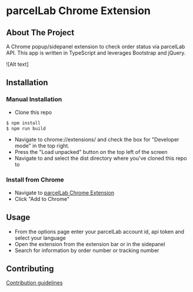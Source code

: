 # parcelLab Chrome Extension

<!---
This is the name of the project. It describes the whole project in one sentence, and helps people understand what the main goal and aim of the project is.

Consider putting a CI badge too, for instance:
 [![myworkflow](https://github.com/parcellab/repo-template-base/workflows/myworkflow/badge.svg)](https://github.com/parcellab/repo-template-base/actions?workflow=myworkflow)
-->

## About The Project
A Chrome popup/sidepanel extension to check order status via parcelLab API. This app is written in TypeScript and leverages Bootstrap and jQuery.

![Alt text]

<!---
This is an important component of your project that many new developers often overlook.

Your description is an extremely important aspect of your project. A well-crafted description allows you to show off your work to other developers as well as potential employers.

The quality of a README description often differentiates a good project from a bad project. A good one takes advantage of the opportunity to explain and showcase:
- What your application does,
- Why you used the technologies you used,
- Some of the challenges you faced and features you hope to implement in the future.
-->

## Installation

### Manual Installation
- Clone this repo
```bash  
$ npm install
$ npm run build
```
- Navigate to chrome://extensions/ and check the box for "Developer mode" in the top right.
- Press the "Load unpacked" button on the top left of the screen
- Navigate to and select the dist directory where you've cloned this repo to

### Install from Chrome
- Navigate to [parcelLab Chrome Extension](https://chrome.google.com/webstore/detail/parcellab/gfmodbnpbehnkaohbccplfkcofpecjlj)
- Click "Add to Chrome"

<!---If you are working on a project that a user needs to install or run locally in a machine,
you should include the steps required to install your project and also the required dependencies if any.*

Provide a step-by-step description of how to get the development environment set and running.
For instance:

Use the package manager [pip](https://pip.pypa.io/en/stable/) to install foobar.

```bash
pip install foobar
```
-->

## Usage

- From the options page enter your parcelLab account id, api token and select your language
- Open the extension from the extension bar or in the sidepanel
- Search for information by order number or tracking number

<!---
Provide instructions and examples so users/contributors can use the project. This will make it easy for them in case they encounter a problem – they will always have a place to reference what is expected.*

*You can also make use of visual aids by including materials like screenshots to show examples of the running project and also the structure and design principles used in your project.

```python
import foobar

# returns 'words'
foobar.pluralize('word')

# returns 'geese'
foobar.pluralize('goose')

# returns 'phenomenon'
foobar.singularize('phenomena')
```
-->

## Contributing

[Contribution guidelines](CONTRIBUTING.md)
